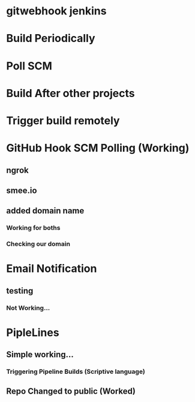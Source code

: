 # gitwebhook jenkins
# Build Periodically
# Poll SCM
# Build After other projects
# Trigger build remotely
# GitHub Hook SCM Polling (Working)
## ngrok
## smee.io
## added domain name
### Working for boths
### Checking our domain
# Email Notification
## testing
### Not Working...
# PipleLines
## Simple working...
### Triggering Pipeline Builds (Scriptive language)
## Repo Changed to public (Worked)
